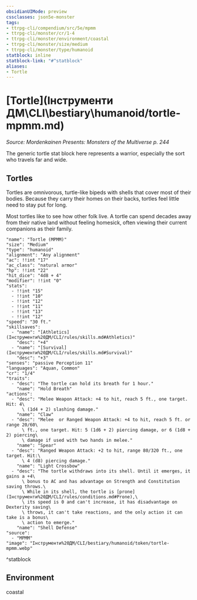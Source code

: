 ```yaml
---
obsidianUIMode: preview
cssclasses: json5e-monster
tags:
- ttrpg-cli/compendium/src/5e/mpmm
- ttrpg-cli/monster/cr/1-4
- ttrpg-cli/monster/environment/coastal
- ttrpg-cli/monster/size/medium
- ttrpg-cli/monster/type/humanoid
statblock: inline
statblock-link: "#^statblock"
aliases:
- Tortle
---
```

# [Tortle](Інструменти ДМ\CLI\bestiary\humanoid/tortle-mpmm.md)
*Source: Mordenkainen Presents: Monsters of the Multiverse p. 244*  

The generic tortle stat block here represents a warrior, especially the sort who travels far and wide.

## Tortles

Tortles are omnivorous, turtle-like bipeds with shells that cover most of their bodies. Because they carry their homes on their backs, tortles feel little need to stay put for long.

Most tortles like to see how other folk live. A tortle can spend decades away from their native land without feeling homesick, often viewing their current companions as their family.

```statblock
"name": "Tortle (MPMM)"
"size": "Medium"
"type": "humanoid"
"alignment": "Any alignment"
"ac": !!int "17"
"ac_class": "natural armor"
"hp": !!int "22"
"hit_dice": "4d8 + 4"
"modifier": !!int "0"
"stats":
  - !!int "15"
  - !!int "10"
  - !!int "12"
  - !!int "11"
  - !!int "13"
  - !!int "12"
"speed": "30 ft."
"skillsaves":
  - "name": "[Athletics](Інструменти%20ДМ/CLI/rules/skills.md#Athletics)"
    "desc": "+4"
  - "name": "[Survival](Інструменти%20ДМ/CLI/rules/skills.md#Survival)"
    "desc": "+3"
"senses": "passive Perception 11"
"languages": "Aquan, Common"
"cr": "1/4"
"traits":
  - "desc": "The tortle can hold its breath for 1 hour."
    "name": "Hold Breath"
"actions":
  - "desc": "Melee Weapon Attack: +4 to hit, reach 5 ft., one target. Hit: 4\
      \ (1d4 + 2) slashing damage."
    "name": "Claw"
  - "desc": "Melee  or Ranged Weapon Attack: +4 to hit, reach 5 ft. or range 20/60\
      \ ft., one target. Hit: 5 (1d6 + 2) piercing damage, or 6 (1d8 + 2) piercing\
      \ damage if used with two hands in melee."
    "name": "Spear"
  - "desc": "Ranged Weapon Attack: +2 to hit, range 80/320 ft., one target. Hit:\
      \ 4 (d8) piercing damage."
    "name": "Light Crossbow"
  - "desc": "The tortle withdraws into its shell. Until it emerges, it gains a +4\
      \ bonus to AC and has advantage on Strength and Constitution saving throws.\
      \ While in its shell, the tortle is [prone](Інструменти%20ДМ/CLI/rules/conditions.md#Prone),\
      \ its speed is 0 and can't increase, it has disadvantage on Dexterity saving\
      \ throws, it can't take reactions, and the only action it can take is a bonus\
      \ action to emerge."
    "name": "Shell Defense"
"source":
  - "MPMM"
"image": "Інструменти%20ДМ/CLI/bestiary/humanoid/token/tortle-mpmm.webp"
```
^statblock

## Environment

coastal